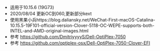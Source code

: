 - 适用于10.15.6 (19G73)
- 2020/08/04 更新OC到060,更新部分kext
- 使用黑果小兵https://blog.daliansky.net/WeChat-First-macOS-Catalina-10.15.5-19F101-official-version-Clover-5118-OC-WEPE-supports-both-INTEL-and-AMD-original-images.html
- 参考 https://github.com/DmitriyyyyS/Dell-OptiPlex-7050
- 参考 https://github.com/optiplex-osx/Dell-OptiPlex-7050-Clover-EFI